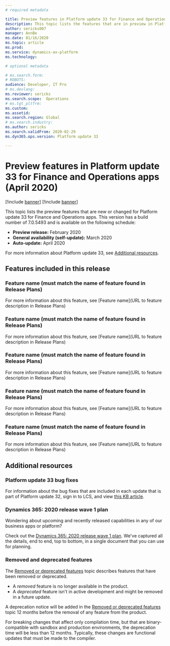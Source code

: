 ```yaml
---
# required metadata

title: Preview features in Platform update 33 for Finance and Operations apps (April 2020)
description: This topic lists the features that are in preview in Platform update 33 for Finance and Operations apps. 
author: sericks007
manager: AnnBe
ms.date: 01/16/2020
ms.topic: article
ms.prod: 
ms.service: dynamics-ax-platform
ms.technology: 

# optional metadata

# ms.search.form: 
# ROBOTS: 
audience: Developer, IT Pro
# ms.devlang: 
ms.reviewer: sericks
ms.search.scope:  Operations
# ms.tgt_pltfrm: 
ms.custom: 
ms.assetid:
ms.search.region: Global
# ms.search.industry: 
ms.author: sericks
ms.search.validFrom: 2020-02-29
ms.dyn365.ops.version: Platform update 33

---
```

# Preview features in Platform update 33 for Finance and Operations apps (April 2020)

[!include [banner](../includes/banner.md)]
[!include [banner](../includes/preview-banner.md)]

This topic lists the preview features that are new or changed for Platform update 33 for Finance and Operations apps. This version has a build number of 7.0.5493 and is available on the following schedule:

- **Preview release:** February 2020
- **General availability (self-update):** March 2020
- **Auto-update:** April 2020

For more information about Platform update 33, see [Additional resources](whats-new-platform-update-32.md#additional-resources).

## Features included in this release

### Feature name (must match the name of feature found in Release Plans)
For more information about this feature, see [Feature name](URL to feature description in Release Plans)

### Feature name (must match the name of feature found in Release Plans)
For more information about this feature, see [Feature name](URL to feature description in Release Plans)

### Feature name (must match the name of feature found in Release Plans)
For more information about this feature, see [Feature name](URL to feature description in Release Plans)

### Feature name (must match the name of feature found in Release Plans)
For more information about this feature, see [Feature name](URL to feature description in Release Plans)

### Feature name (must match the name of feature found in Release Plans)
For more information about this feature, see [Feature name](URL to feature description in Release Plans)


## Additional resources

### Platform update 33 bug fixes

For information about the bug fixes that are included in each update that is part of Platform update 32, sign in to LCS, and view [this KB article](https://fix.lcs.dynamics.com/Issue/Details?bugId=400369&dbType=3&qc=30ab94ba46d00083bda800e9a50600fa1fdf63a47c33e8e83f74774b6d245f27).

### Dynamics 365: 2020 release wave 1 plan

Wondering about upcoming and recently released capabilities in any of our business apps or platform?

Check out the [Dynamics 365: 2020 release wave 1 plan](https://docs.microsoft.com/dynamics365-release-plan). We've captured all the details, end to end, top to bottom, in a single document that you can use for planning.

### Removed and deprecated features

The [Removed or deprecated features](../../dev-itpro/migration-upgrade/deprecated-features.md) topic describes features that have been removed or deprecated.

- A *removed* feature is no longer available in the product.
- A *deprecated* feature isn't in active development and might be removed in a future update.

A deprecation notice will be added in the [Removed or deprecated features](../../dev-itpro/migration-upgrade/deprecated-features.md) topic 12 months before the removal of any feature from the product.

For breaking changes that affect only compilation time, but that are binary-compatible with sandbox and production environments, the deprecation time will be less than 12 months. Typically, these changes are functional updates that must be made to the compiler.
